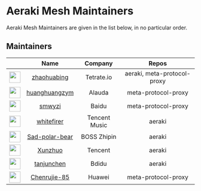 <!--
# Copyright Aeraki Authors
#
# Licensed under the Apache License, Version 2.0 (the "License");
# you may not use this file except in compliance with the License.
# You may obtain a copy of the License at
#
#     http://www.apache.org/licenses/LICENSE-2.0
#
# Unless required by applicable law or agreed to in writing, software
# distributed under the License is distributed on an "AS IS" BASIS,
# WITHOUT WARRANTIES OR CONDITIONS OF ANY KIND, either express or implied.
# See the License for the specific language governing permissions and
# limitations under the License.
-->

# Aeraki Mesh Maintainers

Aeraki Mesh Maintainers are given in the list below, in no particular order.

## Maintainers

|                                                                           |                        Name                         |    Company    |            Repos            |
|:-------------------------------------------------------------------------:|:---------------------------------------------------:|:-------------:|:---------------------------:|
| <img width="30px" src="https://avatars.githubusercontent.com/u/1321762">  |    [zhaohuabing](https://github.com/zhaohuabing)    |  Tetrate.io   | aeraki, meta-protocol-proxy |
| <img width="30px" src="https://avatars.githubusercontent.com/u/15240576"> |  [huanghuangzym](https://github.com/huanghuangzym)  |    Alauda     |     meta-protocol-proxy     | 
| <img width="30px" src="https://avatars.githubusercontent.com/u/3876735">  |         [smwyzi](https://github.com/smwyzi)         |     Baidu     |     meta-protocol-proxy     |
| <img width="30px" src="https://avatars.githubusercontent.com/u/12084604"> |     [whitefirer](https://github.com/whitefirer)     | Tencent Music |           aeraki            |
| <img width="30px" src="https://avatars.githubusercontent.com/u/28644213"> | [Sad-polar-bear](https://github.com/Sad-polar-bear) |  BOSS Zhipin  |           aeraki            |
| <img width="30px" src="https://avatars.githubusercontent.com/u/48784001"> |        [Xunzhuo](https://github.com/Xunzhuo)        |    Tencent    |           aeraki            |
| <img width="30px" src="https://avatars.githubusercontent.com/u/19339970"> |     [tanjunchen](https://github.com/tanjunchen)     |     Bdidu     |           aeraki            |
| <img width="30px" src="https://avatars.githubusercontent.com/u/48590464"> |     [Chenrujie-85](https://github.com/Chenrujie-85)     |     Huawei     |           meta-protocol-proxy            |

